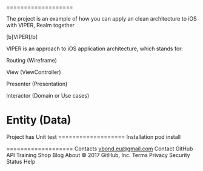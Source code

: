 ===================

The project is an example of how you can apply an clean architecture to iOS with VIPER, Realm together

[b]VIPER[/b]

VIPER is an approach to iOS application architecture, which stands for:

 Routing (Wireframe)

 View (ViewController)

 Presenter (Presentation)

 Interactor (Domain or Use cases)

 Entity (Data)
===================

Project has Unit test
=================== Installation pod install

=================== Contacts vbond.eu@gmail.com
Contact GitHub API Training Shop Blog About
© 2017 GitHub, Inc. Terms Privacy Security Status Help
